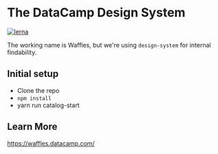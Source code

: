 # The DataCamp Design System

[![lerna](https://img.shields.io/badge/maintained%20with-lerna-cc00ff.svg)](https://lernajs.io/)

The working name is Waffles, but we're using `design-system` for internal findability.

## Initial setup

- Clone the repo
- `npm install`
- yarn run catalog-start

## Learn More

https://waffles.datacamp.com/
